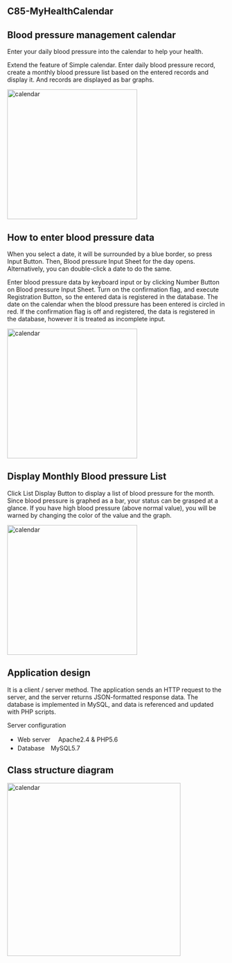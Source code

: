 ## C85-MyHealthCalendar

## Blood pressure management calendar
Enter your daily blood pressure into the calendar to help your health.

Extend the feature of Simple calendar. Enter daily blood pressure record, create a monthly blood pressure list based on the entered records and display it. And records are displayed as bar graphs.

<img src="http://mikomokaru.sakura.ne.jp/data/02/calendarMain.png" alt="calendar" title="calendar" width="300">

## How to enter blood pressure data
When you select a date, it will be surrounded by a blue border, so press Input Button. Then, Blood pressure Input Sheet for the day opens. Alternatively, you can double-click a date to do the same.

Enter blood pressure data by keyboard input or by clicking Number Button on Blood pressure Input Sheet. Turn on the confirmation flag, and execute Registration Button, so the entered data is registered in the database. The date on the calendar when the blood pressure has been entered is circled in red. If the confirmation flag is off and registered, the data is registered in the database, however it is treated as incomplete input.

<img src="http://mikomokaru.sakura.ne.jp/data/02/calendarEntry.png" alt="calendar" title="Entry" width="300">

## Display Monthly Blood pressure List
Click List Display Button to display a list of blood pressure for the month. Since blood pressure is graphed as a bar, your status can be grasped at a glance. If you have high blood pressure (above normal value), you will be warned by changing the color of the value and the graph.

<img src="http://mikomokaru.sakura.ne.jp/data/02/calendarResult.png" alt="calendar" title="Result" width="300">

## Application design
It is a client / server method. The application sends an HTTP request to the server, and the server returns JSON-formatted response data. The database is implemented in MySQL, and data is referenced and updated with PHP scripts.

Server configuration
* Web server 　Apache2.4 & PHP5.6
* Database　MySQL5.7

## Class structure diagram
<img src="http://mikomokaru.sakura.ne.jp/data/02/calendar02.jpg" alt="calendar" title="diagram" width="400">

